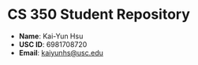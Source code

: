 # CS 350 Student Repository

- **Name**: Kai-Yun Hsu
- **USC ID**: 6981708720
- **Email**: kaiyunhs@usc.edu

